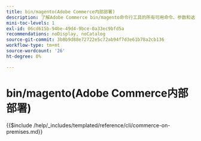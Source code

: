 ```yaml
---
title: bin/magento(Adobe Commerce内部部署)
description: 了解Adobe Commerce bin/magento命令行工具的所有可用命令、参数和选项。
mini-toc-levels: 1
exl-id: 06cd615b-94be-49d4-9bce-0a33ec9bfd5a
recommendations: noDisplay, noCatalog
source-git-commit: 3b8b9d88e72722e5c72ab94f7d3e61b78a2cb136
workflow-type: tm+mt
source-wordcount: '26'
ht-degree: 0%

---
```


# bin/magento(Adobe Commerce内部部署)

{{$include /help/_includes/templated/reference/cli/commerce-on-premises.md}}
